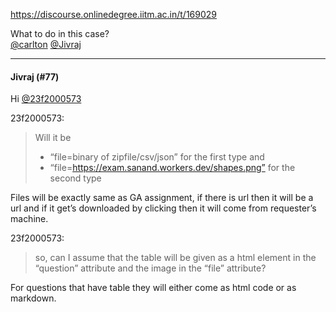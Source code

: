 https://discourse.onlinedegree.iitm.ac.in/t/169029

What to do in this case?<br/>
<a class="mention" href="/u/carlton">@carlton</a> <a class="mention" href="/u/jivraj">@Jivraj</a></p><hr>

<h4>Jivraj (#77)</h4>
<p>Hi <a class="mention" href="/u/23f2000573">@23f2000573</a></p>
<aside class="quote group-ds-students" data-post="73" data-topic="169029" data-username="23f2000573">
<div class="title">
<div class="quote-controls"></div>
 23f2000573:</div>
<blockquote>
<p>Will it be</p>
<ul>
<li>“file=binary of zipfile/csv/json” for the first type and</li>
<li>“file=<a href="https://exam.sanand.workers.dev/shapes.png%E2%80%9D" rel="noopener nofollow ugc">https://exam.sanand.workers.dev/shapes.png”</a> for the second type</li>
</ul>
</blockquote>
</aside>
<p>Files will be exactly same as GA assignment, if there is url then it will be a url and if it get’s downloaded by clicking then it will come from requester’s machine.</p>
<aside class="quote group-ds-students" data-post="73" data-topic="169029" data-username="23f2000573">
<div class="title">
<div class="quote-controls"></div>
 23f2000573:</div>
<blockquote>
<p>so, can I assume that the table will be given as a html element in the “question” attribute and the image in the “file” attribute?</p>
</blockquote>
</aside>
<p>For questions that have table they will either come as html code or as markdown.